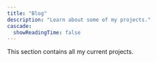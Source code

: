 ```yaml
---
title: "Blog"
description: "Learn about some of my projects."
cascade:
  showReadingTime: false
---
```

This section contains all my current projects.